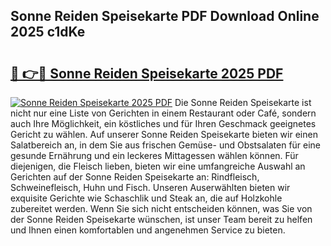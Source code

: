 ## Sonne Reiden Speisekarte PDF Download Online 2025 c1dKe

# <h2><a href="http://gc9th8q.nevu.top/?p=Sonne+Reiden+Speisekarte">🔗 👉🔴 Sonne Reiden Speisekarte 2025 PDF</a></h2>

[![Sonne Reiden Speisekarte 2025 PDF](https://i.imgur.com/dBaPXMq.png)](http://gc9th8q.nevu.top/?p=Sonne+Reiden+Speisekarte)
Die Sonne Reiden Speisekarte ist nicht nur eine Liste von Gerichten in einem Restaurant oder Café, sondern auch Ihre Möglichkeit, ein köstliches und für Ihren Geschmack geeignetes Gericht zu wählen. Auf unserer Sonne Reiden Speisekarte bieten wir einen Salatbereich an, in dem Sie aus frischen Gemüse- und Obstsalaten für eine gesunde Ernährung und ein leckeres Mittagessen wählen können. Für diejenigen, die Fleisch lieben, bieten wir eine umfangreiche Auswahl an Gerichten auf der Sonne Reiden Speisekarte an: Rindfleisch, Schweinefleisch, Huhn und Fisch. Unseren Auserwählten bieten wir exquisite Gerichte wie Schaschlik und Steak an, die auf Holzkohle zubereitet werden. Wenn Sie sich nicht entscheiden können, was Sie von der Sonne Reiden Speisekarte wünschen, ist unser Team bereit zu helfen und Ihnen einen komfortablen und angenehmen Service zu bieten.
